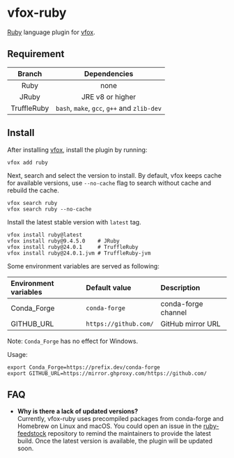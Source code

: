 # vfox-ruby

[Ruby](https://www.ruby-lang.org/) language plugin for [vfox](https://vfox.lhan.me).

## Requirement

|   Branch    |                Dependencies                 |
| :---------: | :-----------------------------------------: |
|    Ruby     |                    none                     |
|    JRuby    |              JRE v8 or higher               |
| TruffleRuby | `bash`, `make`, `gcc`, `g++` and `zlib-dev` |

## Install

After installing [vfox](https://github.com/version-fox/vfox), install the plugin by running:

``` shell
vfox add ruby
```

Next, search and select the version to install. By default, vfox keeps cache for available versions, use `--no-cache` flag to search without cache and rebuild the cache.

``` shell
vfox search ruby
vfox search ruby --no-cache
```

Install the latest stable version with `latest` tag.

``` shell
vfox install ruby@latest
vfox install ruby@9.4.5.0    # JRuby
vfox install ruby@24.0.1     # TruffleRuby
vfox install ruby@24.0.1.jvm # TruffleRuby-jvm
```

Some environment variables are served as following:

| Environment variables | Default value         | Description         |
| :-------------------- | :-------------------- | :------------------ |
| Conda_Forge           | `conda-forge`         | conda-forge channel |
| GITHUB_URL            | `https://github.com/` | GitHub mirror URL   |

Note: `Conda_Forge` has no effect for Windows.

Usage:

``` shell
export Conda_Forge=https://prefix.dev/conda-forge
export GITHUB_URL=https://mirror.ghproxy.com/https://github.com/
```

## FAQ
  
- **Why is there a lack of updated versions?** <br>
Currently, vfox-ruby uses precompiled packages from conda-forge and Homebrew on Linux and macOS. You could open an issue in the [ruby-feedstock](https://github.com/conda-forge/ruby-feedstock) repository to remind the maintainers to provide the latest build. Once the latest version is available, the plugin will be updated soon.